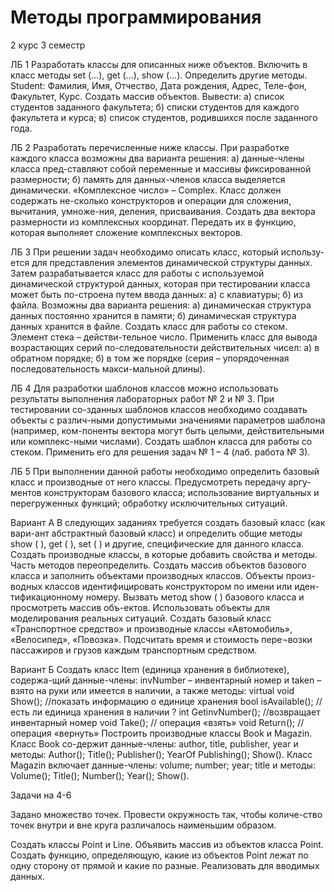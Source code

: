 # Методы программирования 
2 курс 3 семестр 

ЛБ 1 
Разработать классы для описанных ниже объектов. Включить в класс методы set (…), get (…), show (…). Определить другие методы.
Student: Фамилия, Имя, Отчество, Дата рождения, Адрес, Теле-фон, Факультет, Курс. Создать массив объектов. Вывести:
а) список студентов заданного факультета;
б) списки студентов для каждого факультета и курса;
в) список студентов, родившихся после заданного года.

ЛБ 2
Разработать перечисленные ниже классы. При разработке каждого класса возможны два варианта решения: а) данные-члены класса пред-ставляют собой переменные и массивы фиксированной размерности; б) память для данных-членов класса выделяется динамически.
«Комплексное число» – Complex. Класс должен содержать не-сколько конструкторов и операции для сложения, вычитания, умноже-ния, деления, присваивания. Создать два вектора размерности   из комплексных координат. Передать их в функцию, которая выполняет сложение комплексных векторов. 

ЛБ 3
При решении задач необходимо описать класс, который использу-ется для представления элементов динамической структуры данных. Затем разрабатывается класс для работы с используемой динамической структурой данных, которая при тестировании класса может быть по-строена путем ввода данных: a) с клавиатуры; б) из файла. Возможны два варианта решения:
а) динамическая структура данных постоянно хранится в памяти;
б) динамическая структура данных хранится в файле.
Создать класс для работы со стеком. Элемент стека – действи-тельное число. Применить класс для вывода возрастающих серий по-следовательности действительных чисел: a) в обратном порядке; б) в том же порядке (серия – упорядоченная последовательность макси-мальной длины).

ЛБ 4
Для разработки шаблонов классов можно использовать результаты выполнения лабораторных работ № 2 и № 3. При тестировании со-зданных шаблонов классов необходимо создавать объекты с различ-ными допустимыми значениями параметров шаблона (например, ком-поненты вектора могут быть целыми, действительными или комплекс-ными числами).
Создать шаблон класса для работы со стеком. Применить его для решения задач № 1 – 4 (лаб. работа № 3).

ЛБ 5
При выполнении данной работы необходимо определить базовый класс и производные от него классы. Предусмотреть передачу аргу-ментов конструкторам базового класса; использование виртуальных и перегруженных функций; обработку исключительных ситуаций.

Вариант А
В следующих заданиях требуется создать базовый класс (как вари-ант абстрактный базовый класс) и определить общие методы show ( ), get ( ), set ( ) и другие, специфические для данного класса. Создать производные классы, в которые добавить свойства и методы.
Часть методов переопределить. Создать массив объектов базового класса и заполнить объектами производных классов. Объекты произ-водных классов идентифицировать конструктором по имени или иден-тификационному номеру.
Вызвать метод show ( ) базового класса и просмотреть массив объ-ектов.
Использовать объекты для моделирования реальных ситуаций.
Создать базовый класс «Транспортное средство» и производные классы «Автомобиль», «Велосипед», «Повозка». Подсчитать время и стоимость пере¬возки пассажиров и грузов каждым транспортным средством.

Вариант Б
Создать класс Item (единица хранения в библиотеке), содержа-щий данные-члены: invNumber – инвентарный номер и taken – взято на руки или имеется в наличии, а также методы:
virtual void Show(); //показать  информацию о единице хранения
bool isAvailable(); // есть ли единица хранения в наличии ?
int GetinvNumber(); //возвращает инвентарный номер
void Take(); //  операция «взять»
void Return(); //  операция «вернуть»
Построить производные классы Book и Magazin. Класс Book со-держит данные-члены: author, title, publisher, year и методы: Author(); 
Title(); Publisher(); YearOf Publishing(); Show().
Класс Magazin включает данные-члены: volume; number; year; title и методы: Volume();  Title(); Number(); Year(); Show().

Задачи на 4-6

Задано множество точек. Провести окружность так, чтобы количе-ство точек внутри и вне круга различалось наименьшим образом.

Создать классы Point и Line. Объявить массив из   объектов класса Point. Создать функцию, определяющую, какие из объектов Point лежат по одну сторону от прямой и какие по разные. Реализовать для вводимых данных.
